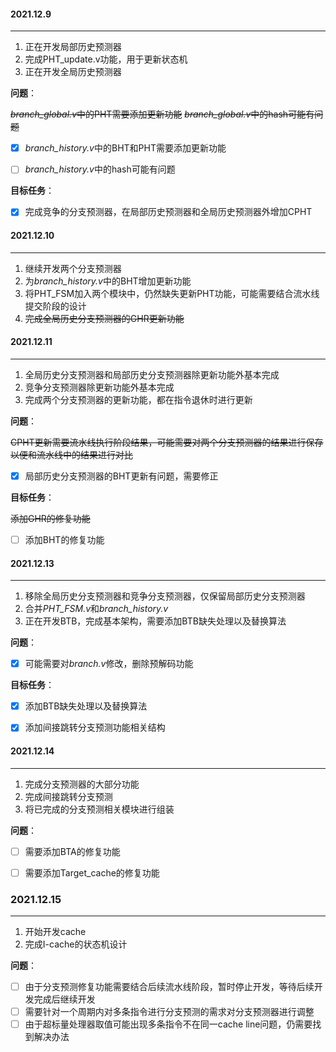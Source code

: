 #### 2021.12.9

---

1. 正在开发局部历史预测器
2. 完成PHT_update.v功能，用于更新状态机
3. 正在开发全局历史预测器



**问题**：

~~*branch_global.v*中的PHT需要添加更新功能~~ 
~~*branch_global.v*中的hash可能有问题~~ 
- [x] *branch_history.v*中的BHT和PHT需要添加更新功能
- [ ] *branch_history.v*中的hash可能有问题



**目标任务**：

- [x] 完成竞争的分支预测器，在局部历史预测器和全局历史预测器外增加CPHT



#### 2021.12.10

---

1. 继续开发两个分支预测器
2. 为*branch_history.v*中的BHT增加更新功能
3. 将PHT_FSM加入两个模块中，仍然缺失更新PHT功能，可能需要结合流水线提交阶段的设计
4. ~~完成全局历史分支预测器的GHR更新功能~~



#### 2021.12.11

---

1. 全局历史分支预测器和局部历史分支预测器除更新功能外基本完成
2. 竞争分支预测器除更新功能外基本完成
3. 完成两个分支预测器的更新功能，都在指令退休时进行更新



**问题**：

~~CPHT更新需要流水线执行阶段结果，可能需要对两个分支预测器的结果进行保存以便和流水线中的结果进行对比~~

- [x] 局部历史分支预测器的BHT更新有问题，需要修正



**目标任务**：

~~添加GHR的修复功能~~
- [ ] 添加BHT的修复功能



#### 2021.12.13

---

1. 移除全局历史分支预测器和竞争分支预测器，仅保留局部历史分支预测器
2. 合并*PHT_FSM.v*和*branch_history.v*
3. 正在开发BTB，完成基本架构，需要添加BTB缺失处理以及替换算法



**问题**：

- [x] 可能需要对*branch.v*修改，删除预解码功能



**目标任务**：

- [x] 添加BTB缺失处理以及替换算法
- [x] 添加间接跳转分支预测功能相关结构



#### 2021.12.14

---

1. 完成分支预测器的大部分功能
2. 完成间接跳转分支预测
3. 将已完成的分支预测相关模块进行组装



**问题**：

- [ ] 需要添加BTA的修复功能
- [ ] 需要添加Target_cache的修复功能



### 2021.12.15

---

1. 开始开发cache
2. 完成I-cache的状态机设计


**问题**：

- [ ] 由于分支预测修复功能需要结合后续流水线阶段，暂时停止开发，等待后续开发完成后继续开发
- [ ] 需要针对一个周期内对多条指令进行分支预测的需求对分支预测器进行调整
- [ ] 由于超标量处理器取值可能出现多条指令不在同一cache line问题，仍需要找到解决办法
